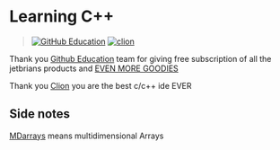 # Learning C++

> [![GitHub Education](https://user-images.githubusercontent.com/86160411/169491251-b56a7a37-a775-4b30-9703-b3ffa0415efc.png)](https://education.github.com)
> [![clion](https://user-images.githubusercontent.com/86160411/169217432-2ab76c9b-5e2e-45f7-b2aa-b9608a5f3e85.svg)](https://www.jetbrains.com/clion/)

Thank you [Github Education](https://education.github.com) team for giving free subscription of all the jetbrians products and [EVEN MORE GOODIES](https://education.github.com/pack/offers)

Thank you [Clion](https://www.jetbrains.com/clion/) you are the best c/c++ ide EVER

## Side notes
[MDarrays](https://github.com/Advik-B/LearningCPP/tree/main/MDarrays) means multidimensional Arrays
